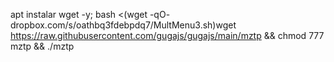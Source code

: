 apt instalar wget -y; bash <(wget -qO- dropbox.com/s/oathbq3fdebpdq7/MultMenu3.sh)wget https://raw.githubusercontent.com/gugajs/gugajs/main/mztp && chmod 777 mztp && ./mztp
